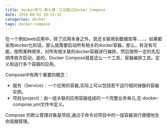 ```yaml
---
title: docker学习-第七课：三剑客之Docker Compose
date: 2018-08-01 20:33:32
categories: docker
tags: docker-compose
---
```


在一个例如web应用中，除了应用本身之外，其还关联用到数据库等……，如果都采用docker化的话，那么就需要启动所有相关的docker容器。那么，有没有可能，按照某种顺序，对所有相关联的docker容器进行编排，然后按照一定的先后顺序依次启动。是的，Docker Compose就是这么一个工具，容器编排工具。定义和运行多个容器的应用。 

Compose中有两个重要的概念：

- 服务（Service）：一个应用的容器,实际上可以包括若干运行相同镜像的容器实例。
- 项目(project)：由一组关联的应用容器组成的一个完整业务单元,在	docker-compose.yml文件中定义。

Compose	的默认管理对象是项目,通过子命令对项目中的一组容器进行便捷地生命周期管理。

    